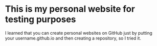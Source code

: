 <h1><strong>This is my personal website for testing purposes</strong></h1>
<p>I learned that you can create personal websites on GitHub just by putting your username.github.io and then creating a repository, so I tried it.</p>
